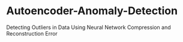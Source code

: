 # Autoencoder-Anomaly-Detection
Detecting Outliers in Data Using Neural Network Compression and Reconstruction Error
